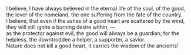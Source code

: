 I believe, I have always believed in the eternal life of the soul, of the good, the lover of the homeland, the one suffering from the fate of the country.  
I believe, that even if the ashes of a good heart are scattered by the wind, they will still ignite a burning desire within, —  
as the protector against evil, the good will always be a guardian; for the helpless, the downtrodden a helper, a supporter, a savior.  
Nature does not kill a good heart, it carries the wisdom of the ancients!